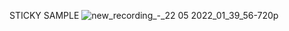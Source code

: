 STICKY SAMPLE
![new_recording_-_22 05 2022_01_39_56-_720p_](https://user-images.githubusercontent.com/10493342/169671325-bfb96ffa-c184-4006-a45a-730c48a505e3.gif)
